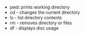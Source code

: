  - pwd: prints working directory
 - cd - changes the current directory
 - ls - list directory contents
 - rm - removes directory or files
 - df - displays disc usage
